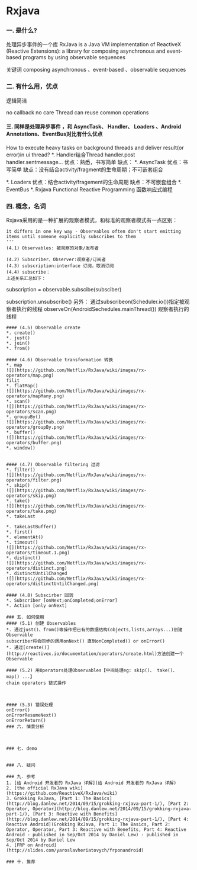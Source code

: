 Rxjava
===

### 一. 是什么?
处理异步事件的一个库
RxJava is a Java VM implementation of ReactiveX (Reactive Extensions): a library for composing asynchronous and event-based programs by using observable sequences

关键词   composing asynchronous 、event-based 、observable sequences

### 二. 有什么用，优点
逻辑简洁

no callback
no care Thread
can reuse common operations

#### 三. 同样是处理异步事件 ，和 AsyncTask、 Handler、 Loaders 、Android Annotations、EventBus对比有什么优点

How to execute heavy tasks on background threads and deliver result(or error)in ui thread?
*. Handler结合Thread   handler.post handler.sentmessage...
优点：熟悉，书写简单
缺点：
*. AsyncTask
优点：书写简单
缺点：没有结合activity/fragment的生命周期；不可嵌套组合

*. Loaders
优点：结合activity/fragement的生命周期
缺点：不可嵌套组合
*. EventBus
*. Rxjava
Functional Reactive Programming 函数响应式编程
### 四. 概念，名词
Rxjava采用的是一种扩展的观察者模式，和标准的观察者模式有一点区别：
```
it differs in one key way - Observables often don't start emitting items until someone explicitly subscribes to them 
'''
(4.1) Observables: 被观察的对象/发布者

(4.2) Subscriber、Observer:观察者/订阅者
(4.3) subscription:interface 订阅，取消订阅
(4.4) subscribe： 
上述关系汇总如下：
```
subscription = observable.subscibe(subsciber)

subscription.unsubscribe()
另外：
通过subscribeon(Scheduler.io())指定被观察者执行的线程
observeOn(AndroidSechedules.mainThread()) 观察者执行的线程
```
#### (4.5) Observable create
*. create()
*. just()
*. join()
*. from()

#### (4.6) Observable transformation 转换
*. map
![](https://github.com/Netflix/RxJava/wiki/images/rx-operators/map.png)
filit
*. flatMap()
![](https://github.com/Netflix/RxJava/wiki/images/rx-operators/mapMany.png)
*. scan()
![](https://github.com/Netflix/RxJava/wiki/images/rx-operators/scan.png)
*. groupuBy()
![](https://github.com/Netflix/RxJava/wiki/images/rx-operators/groupBy.png)
*. buffer()
![](https://github.com/Netflix/RxJava/wiki/images/rx-operators/buffer.png)
*. window()


#### (4.7) Observable filtering 过滤
*. filter()
![](https://github.com/Netflix/RxJava/wiki/images/rx-operators/filter.png)
*. skip()
![](https://github.com/Netflix/RxJava/wiki/images/rx-operators/skip.png)
*. take()
![](https://github.com/Netflix/RxJava/wiki/images/rx-operators/take.png)
*. takeLast

*. takeLastBuffer()
*. first()
*. elementAt()
*. timeout()
![](https://github.com/Netflix/RxJava/wiki/images/rx-operators/timeout.1.png)
*. distinct()
![](https://github.com/Netflix/RxJava/wiki/images/rx-operators/distinct.png)
*. distinctUntilChanged
![](https://github.com/Netflix/RxJava/wiki/images/rx-operators/distinctUntilChanged.png)

#### (4.8) Subscirber 回调
*. Subscriber [onNext;onCompleted;onError]
*. Action [only onNext]

### 五. 如何使用
#### (5.1) 创建 Observables
*. 通过just()、from()等操作把已有的数据结构(objects,lists,arrays...)创建Observable
subscriber将会同步的调用onNext() 直到onCompleted() or onError()
*. 通过[create()](http://reactivex.io/documentation/operators/create.html)方法创建一个Observable
 
#### (5.2) 用Operators处理Observables【中间处理eg: skip()、 take()、 map() ...】
chain operators 链式操作



#### (5.3) 错误处理
onError()
onErrorResumeNext()
onErrorReturn()
### 六. 情景分析



### 七. demo


### 八. 疑问

### 九. 参考
1. [给 Android 开发者的 RxJava 详解](给 Android 开发者的 RxJava 详解)
2. [the official RxJava wiki](https://github.com/ReactiveX/RxJava/wiki)
3. Grokking RxJava, [Part 1: The Basics](http://blog.danlew.net/2014/09/15/grokking-rxjava-part-1/), [Part 2: Operator, Operator](http://blog.danlew.net/2014/09/15/grokking-rxjava-part-1/), [Part 3: Reactive with Benefits](http://blog.danlew.net/2014/09/15/grokking-rxjava-part-1/), [Part 4: Reactive Android](Grokking RxJava, Part 1: The Basics, Part 2: Operator, Operator, Part 3: Reactive with Benefits, Part 4: Reactive Android - published in Sep/Oct 2014 by Daniel Lew) - published in Sep/Oct 2014 by Daniel Lew
4. [FRP on Android](http://slides.com/yaroslavheriatovych/frponandroid)

### 十. 推荐
